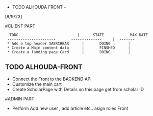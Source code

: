 - TODO ALHOUDA FRONT - 

[6/9/23]

  #CLIENT PART 

      TODO                           |      STATE            MAX DATE
     ----------------------       --------------     |  -------   
     * Add a top header SAERCHBAR      |       DOING        |
     * Create a Main content data      |       FINSHED      |
     * Create a landing page Card      |       DOING        |


   ## TODO ALHOUDA-FRONT  

 - Connect the Front to the BACKEND API
 - Customize the main cart 
 - Create ScholarPage with Details on this page get from scholar ID

#ADMIN PART 
- Perform Add new user , add article etc.. asign roles Front
